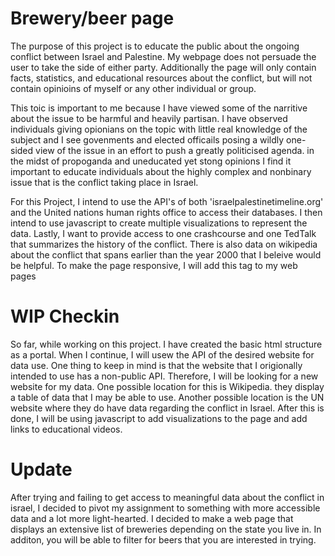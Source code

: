 # Brewery/beer page

The purpose of this project is to educate the public about the ongoing conflict between Israel 
and Palestine. My webpage does not persuade the user to take the side of either party. Additionally 
the page will only contain facts, statistics, and educational resources about the conflict, but will 
not contain opinioins of myself or any other individual or group. 

This toic is important to me because I have viewed some of the narritive about the issue to be 
harmful and heavily partisan. I have observed individuals giving opionians on the topic with 
little real knowledge of the subject and I see govenments and elected officails posing a wildly
one-sided view of the issue in an effort to push a greatly politicised agenda. in the midst 
of propoganda and uneducated yet stong opinions I find it important to educate individuals about 
the highly complex and nonbinary issue that is the conflict taking place in Israel. 

For this Project, I intend to use the API's of both 'israelpalestinetimeline.org' 
and the United nations human rights office to access their databases. I then 
intend to use javascript to create multiple visualizations to represent the data.
Lastly, I want to provide access to one crashcourse and one TedTalk that summarizes
the history of the conflict. There is also data on wikipedia about the conflict 
that spans earlier than the year 2000 that I beleive would be helpful. 
To make the page responsive, I will add this <meta> tag to my web pages
<meta name="viewport" content="width=device-width, initial-scale=1.0">

# WIP Checkin

So far, while working on this project. I have created the basic html structure as a portal. When I 
continue, I will usew the API of the desired website for data use. One thing to keep in mind is
that the website that I origionally intended to use has a non-public API. Therefore, I will be 
looking for a new website for my data. One possible location for this is Wikipedia. they display 
a table of data that I may be able to use. Another possible location is the UN website where 
they do have data regarding the conflict in Israel. After this is done, I will be using javascript 
to add visualizations to the page and add links to educational videos.

# Update 

After trying and failing to get access to meaningful data about the conflict in israel, I decided to pivot my assignment to something
with more accessible data and a lot more light-hearted. I decided to make a web page that displays an extensive list of breweries depending
on the state you live in. In additon, you will be able to filter for beers that you are interested in trying. 
